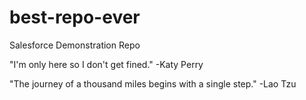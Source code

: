 # best-repo-ever
Salesforce Demonstration Repo

"I'm only here so I don't get fined."
-Katy Perry

"The journey of a thousand miles begins with a single step."
-Lao Tzu